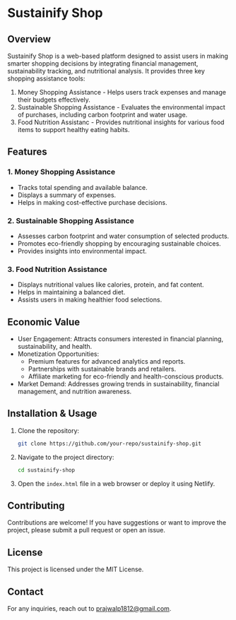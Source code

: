 # Sustainify Shop

## Overview

Sustainify Shop is a web-based platform designed to assist users in making smarter shopping decisions by integrating financial management, sustainability tracking, and nutritional analysis. It provides three key shopping assistance tools:

1. Money Shopping Assistance - Helps users track expenses and manage their budgets effectively.
2. Sustainable Shopping Assistance - Evaluates the environmental impact of purchases, including carbon footprint and water usage.
3. Food Nutrition Assistanc - Provides nutritional insights for various food items to support healthy eating habits.

## Features

### 1. Money Shopping Assistance

- Tracks total spending and available balance.
- Displays a summary of expenses.
- Helps in making cost-effective purchase decisions.

### 2. Sustainable Shopping Assistance

- Assesses carbon footprint and water consumption of selected products.
- Promotes eco-friendly shopping by encouraging sustainable choices.
- Provides insights into environmental impact.

### 3. Food Nutrition Assistance

- Displays nutritional values like calories, protein, and fat content.
- Helps in maintaining a balanced diet.
- Assists users in making healthier food selections.

## Economic Value

- User Engagement: Attracts consumers interested in financial planning, sustainability, and health.
- Monetization Opportunities:
  - Premium features for advanced analytics and reports.
  - Partnerships with sustainable brands and retailers.
  - Affiliate marketing for eco-friendly and health-conscious products.
- Market Demand: Addresses growing trends in sustainability, financial management, and nutrition awareness.

## Installation & Usage

1. Clone the repository:
   ```bash
   git clone https://github.com/your-repo/sustainify-shop.git
   ```
2. Navigate to the project directory:
   ```bash
   cd sustainify-shop
   ```
3. Open the `index.html` file in a web browser or deploy it using Netlify.

## Contributing

Contributions are welcome! If you have suggestions or want to improve the project, please submit a pull request or open an issue.

## License

This project is licensed under the MIT License.

## Contact

For any inquiries, reach out to prajwalp1812@gmail.com.



